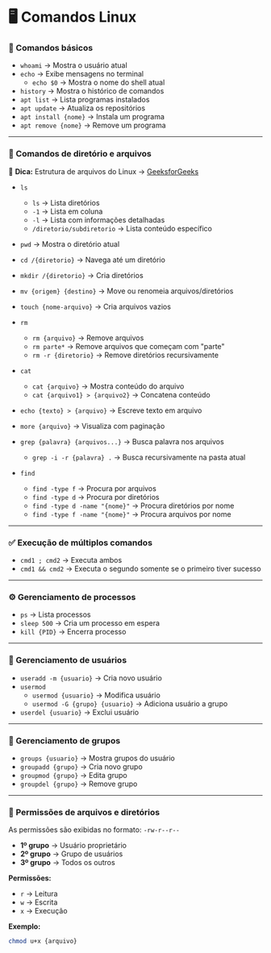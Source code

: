 # 🖥️ Comandos Linux

### 📌 Comandos básicos

- `whoami` → Mostra o usuário atual  
- `echo` → Exibe mensagens no terminal  
  - `echo $0` → Mostra o nome do shell atual  
- `history` → Mostra o histórico de comandos  
- `apt list` → Lista programas instalados  
- `apt update` → Atualiza os repositórios  
- `apt install {nome}` → Instala um programa  
- `apt remove {nome}` → Remove um programa  

---

### 📁 Comandos de diretório e arquivos

🔗 **Dica:** Estrutura de arquivos do Linux → [GeeksforGeeks](https://www.geeksforgeeks.org/linux-directory-structure/)

- `ls`  
  - `ls` → Lista diretórios  
  - `-1` → Lista em coluna  
  - `-l` → Lista com informações detalhadas  
  - `/diretorio/subdiretorio` → Lista conteúdo específico  
- `pwd` → Mostra o diretório atual  
- `cd /{diretorio}` → Navega até um diretório  
- `mkdir /{diretorio}` → Cria diretórios  
- `mv {origem} {destino}` → Move ou renomeia arquivos/diretórios  
- `touch {nome-arquivo}` → Cria arquivos vazios  

- `rm`  
  - `rm {arquivo}` → Remove arquivos  
  - `rm parte*` → Remove arquivos que começam com "parte"  
  - `rm -r {diretorio}` → Remove diretórios recursivamente  

- `cat`  
  - `cat {arquivo}` → Mostra conteúdo do arquivo  
  - `cat {arquivo1} > {arquivo2}` → Concatena conteúdo  

- `echo {texto} > {arquivo}` → Escreve texto em arquivo  
- `more {arquivo}` → Visualiza com paginação  

- `grep {palavra} {arquivos...}` → Busca palavra nos arquivos  
  - `grep -i -r {palavra} .` → Busca recursivamente na pasta atual  

- `find`  
  - `find -type f` → Procura por arquivos  
  - `find -type d` → Procura por diretórios  
  - `find -type d -name "{nome}"` → Procura diretórios por nome  
  - `find -type f -name "{nome}"` → Procura arquivos por nome  

---

### ✅ Execução de múltiplos comandos

- `cmd1 ; cmd2` → Executa ambos  
- `cmd1 && cmd2` → Executa o segundo somente se o primeiro tiver sucesso  

---

### ⚙️ Gerenciamento de processos

- `ps` → Lista processos  
- `sleep 500` → Cria um processo em espera  
- `kill {PID}` → Encerra processo  

---

### 👤 Gerenciamento de usuários

- `useradd -m {usuario}` → Cria novo usuário  
- `usermod`  
  - `usermod {usuario}` → Modifica usuário  
  - `usermod -G {grupo} {usuario}` → Adiciona usuário a grupo  
- `userdel {usuario}` → Exclui usuário  

---

### 👥 Gerenciamento de grupos

- `groups {usuario}` → Mostra grupos do usuário  
- `groupadd {grupo}` → Cria novo grupo  
- `groupmod {grupo}` → Edita grupo  
- `groupdel {grupo}` → Remove grupo  

---

### 🔐 Permissões de arquivos e diretórios

As permissões são exibidas no formato: `-rw-r--r--`

- **1º grupo** → Usuário proprietário  
- **2º grupo** → Grupo de usuários  
- **3º grupo** → Todos os outros  

**Permissões:**

- `r` → Leitura  
- `w` → Escrita  
- `x` → Execução  

**Exemplo:**

```bash
chmod u+x {arquivo}
```
